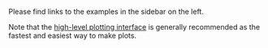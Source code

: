 Please find links to the examples in the sidebar on the left.

Note that the [high-level plotting interface](../hlapi/index.md) is generally recommended as the fastest and easiest way to make plots.
